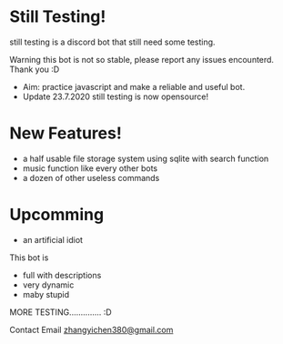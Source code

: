 # Still Testing!

still testing is a discord bot that still need some testing.

  Warning this bot is not so stable, please report any issues encounterd. Thank you :D 
  
  - Aim: practice javascript and make a reliable and useful bot.
  - Update 23.7.2020 still testing is now opensource! 

# New Features!

  - a half usable file storage system using sqlite with search function
  - music function like every other bots 
  - a dozen of other useless commands 
  
# Upcomming

  - an artificial idiot

This bot is
  - full with descriptions 
  - very dynamic 
  - maby stupid 

 MORE TESTING..............  :D

Contact Email zhangyichen380@gmail.com
